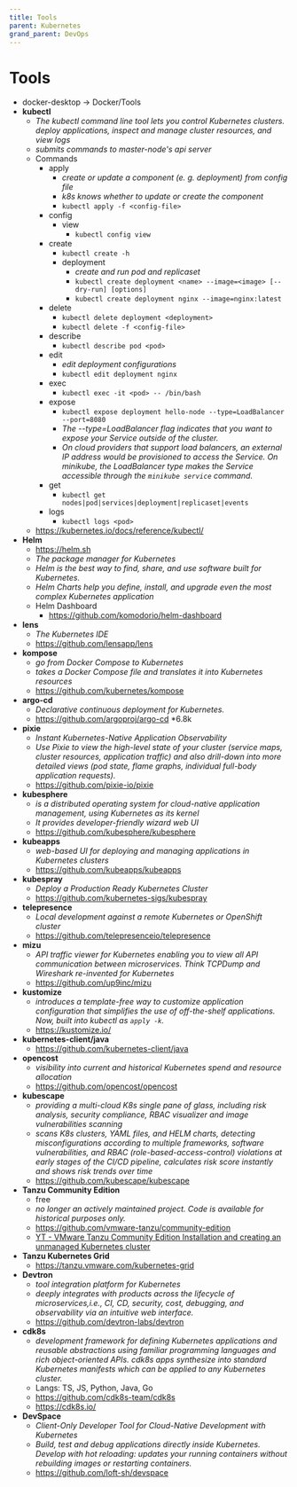 ```yaml
---
title: Tools
parent: Kubernetes
grand_parent: DevOps
---
```


# Tools
- docker-desktop → Docker/Tools
- **kubectl**
  - *The kubectl command line tool lets you control Kubernetes clusters. deploy applications, inspect and manage cluster resources, and view logs*
  - *submits commands to master-node's api server*
  - Commands
    - apply
      - *create or update a component (e. g. deployment) from config file*
      - *k8s knows whether to update or create the component*
      - `kubectl apply -f <config-file>`
    - config
      - view
        - `kubectl config view`
    - create
      - `kubectl create -h`
      - deployment
        - *create and run pod and replicaset*
        - `kubectl create deployment <name> --image=<image> [--dry-run] [options]`
        - `kubectl create deployment nginx --image=nginx:latest`
    - delete
      - `kubectl delete deployment <deployment>`
      - `kubectl delete -f <config-file>`
    - describe
      - `kubectl describe pod <pod>`
    - edit
      - *edit deployment configurations*
      - `kubectl edit deployment nginx`
    - exec
      - `kubectl exec -it <pod> -- /bin/bash`
    - expose
      - `kubectl expose deployment hello-node --type=LoadBalancer --port=8080`
      - *The --type=LoadBalancer flag indicates that you want to expose your Service outside of the cluster.*
      - *On cloud providers that support load balancers, an external IP address would be provisioned to access the Service. On minikube, the LoadBalancer type makes the Service accessible through the `minikube service` command.*
    - get
      - `kubectl get nodes|pod|services|deployment|replicaset|events`
    - logs
      - `kubectl logs <pod>`
  - <https://kubernetes.io/docs/reference/kubectl/>
- **Helm**
  - <https://helm.sh>
  - *The package manager for Kubernetes*
  - *Helm is the best way to find, share, and use software built for Kubernetes.*
  - *Helm Charts help you define, install, and upgrade even the most complex Kubernetes application*
  - Helm Dashboard
    - <https://github.com/komodorio/helm-dashboard> 
- **lens**
  - *The Kubernetes IDE*
  - <https://github.com/lensapp/lens>
- **kompose**
  - *go from Docker Compose to Kubernetes*
  - *takes a Docker Compose file and translates it into Kubernetes resources*
  - <https://github.com/kubernetes/kompose>
- **argo-cd**
  - *Declarative continuous deployment for Kubernetes.*
  - <https://github.com/argoproj/argo-cd> *6.8k
- **pixie**
  - *Instant Kubernetes-Native Application Observability*
  - *Use Pixie to view the high-level state of your cluster (service maps, cluster resources, application traffic) and also drill-down into more detailed views (pod state, flame graphs, individual full-body application requests).*
  - <https://github.com/pixie-io/pixie>
- **kubesphere**
  - *is a distributed operating system for cloud-native application management, using Kubernetes as its kernel*
  - *It provides developer-friendly wizard web UI*
  - <https://github.com/kubesphere/kubesphere>
- **kubeapps**
  - *web-based UI for deploying and managing applications in Kubernetes clusters*
  - <https://github.com/kubeapps/kubeapps>
- **kubespray**
  - *Deploy a Production Ready Kubernetes Cluster*
  - <https://github.com/kubernetes-sigs/kubespray>
- **telepresence**
  - *Local development against a remote Kubernetes or OpenShift cluster*
  - <https://github.com/telepresenceio/telepresence>
- **mizu**
  - *API traffic viewer for Kubernetes enabling you to view all API communication between microservices. Think TCPDump and Wireshark re-invented for Kubernetes*
  - <https://github.com/up9inc/mizu>
- **kustomize**
  - *introduces a template-free way to customize application configuration that simplifies the use of off-the-shelf applications. Now, built into kubectl as `apply -k`.*
  - <https://kustomize.io/>
- **kubernetes-client/java**
  - <https://github.com/kubernetes-client/java>
- **opencost**
  - *visibility into current and historical Kubernetes spend and resource allocation* 
  - <https://github.com/opencost/opencost>
- **kubescape**
  - *providing a multi-cloud K8s single pane of glass, including risk analysis, security compliance, RBAC visualizer and image vulnerabilities scanning*
  - *scans K8s clusters, YAML files, and HELM charts, detecting misconfigurations according to multiple frameworks, software vulnerabilities, and RBAC (role-based-access-control) violations at early stages of the CI/CD pipeline, calculates risk score instantly and shows risk trends over time* 
  - <https://github.com/kubescape/kubescape>
- **Tanzu Community Edition**
  - free 
  - *no longer an actively maintained project. Code is available for historical purposes only.* 
  - <https://github.com/vmware-tanzu/community-edition>
  - [YT - VMware Tanzu Community Edition Installation and creating an unmanaged Kubernetes cluster](https://www.youtube.com/watch?v=dEMuiagEAg4)
- **Tanzu Kubernetes Grid**
  - <https://tanzu.vmware.com/kubernetes-grid>
- **Devtron**
  - *tool integration platform for Kubernetes*
  - *deeply integrates with products across the lifecycle of microservices,i.e., CI, CD, security, cost, debugging, and observability via an intuitive web interface.* 
  - <https://github.com/devtron-labs/devtron>
- **cdk8s**
  - *development framework for defining Kubernetes applications and reusable abstractions using familiar programming languages and rich object-oriented APIs. cdk8s apps synthesize into standard Kubernetes manifests which can be applied to any Kubernetes cluster.*
  - Langs: TS, JS, Python, Java, Go
  - <https://github.com/cdk8s-team/cdk8s> 
  - <https://cdk8s.io/>
- **DevSpace**
  - *Client-Only Developer Tool for Cloud-Native Development with Kubernetes*
  - *Build, test and debug applications directly inside Kubernetes. Develop with hot reloading: updates your running containers without rebuilding images or restarting containers.* 
  - <https://github.com/loft-sh/devspace> 
